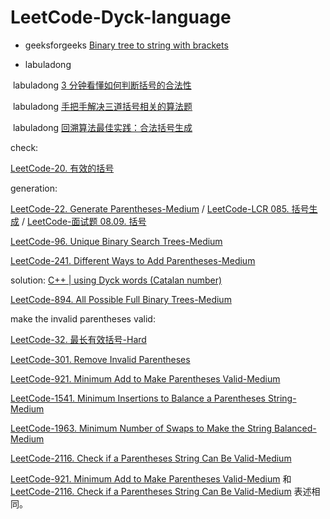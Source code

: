 # LeetCode-Dyck-language

- geeksforgeeks [Binary tree to string with brackets](https://www.geeksforgeeks.org/binary-tree-string-brackets/) 

- labuladong

​		labuladong [3 分钟看懂如何判断括号的合法性](https://mp.weixin.qq.com/s/o2MjTSIC4FkPscF5MnLXMQ)

​		labuladong [手把手解决三道括号相关的算法题](https://mp.weixin.qq.com/s?__biz=MzAxODQxMDM0Mw==&mid=2247487246&idx=1&sn=4a514020ce9dc8777e2d1d503188b62b&scene=21#wechat_redirect)

​		labuladong [回溯算法最佳实践：合法括号生成](https://mp.weixin.qq.com/s/XVnoX-lBzColVvVXNkGc5g)



check:

[LeetCode-20. 有效的括号](https://leetcode.cn/problems/valid-parentheses/) 

generation: 

[LeetCode-22. Generate Parentheses-Medium](https://leetcode.cn/problems/generate-parentheses/) / [LeetCode-LCR 085. 括号生成](https://leetcode.cn/problems/IDBivT/) / [LeetCode-面试题 08.09. 括号](https://leetcode.cn/problems/bracket-lcci/) 

[LeetCode-96. Unique Binary Search Trees-Medium](https://leetcode.cn/problems/unique-binary-search-trees/)

[LeetCode-241. Different Ways to Add Parentheses-Medium](https://leetcode.cn/problems/different-ways-to-add-parentheses/) 

solution: [C++ | using Dyck words (Catalan number)](https://leetcode.com/problems/different-ways-to-add-parentheses/solutions/1684052/c-using-dyck-words-catalan-number/)

[LeetCode-894. All Possible Full Binary Trees-Medium](https://leetcode.com/problems/all-possible-full-binary-trees/) 

make the invalid parentheses valid: 

[LeetCode-32. 最长有效括号-Hard](https://leetcode.cn/problems/longest-valid-parentheses/) 

[LeetCode-301. Remove Invalid Parentheses](https://leetcode.cn/problems/remove-invalid-parentheses/)

[LeetCode-921. Minimum Add to Make Parentheses Valid-Medium](https://leetcode.cn/problems/minimum-add-to-make-parentheses-valid/) 

[LeetCode-1541. Minimum Insertions to Balance a Parentheses String-Medium](https://leetcode.cn/problems/minimum-insertions-to-balance-a-parentheses-string/) 

[LeetCode-1963. Minimum Number of Swaps to Make the String Balanced-Medium](https://leetcode.cn/problems/minimum-number-of-swaps-to-make-the-string-balanced/) 

[LeetCode-2116. Check if a Parentheses String Can Be Valid-Medium](https://leetcode.cn/problems/check-if-a-parentheses-string-can-be-valid/) 

[LeetCode-921. Minimum Add to Make Parentheses Valid-Medium](https://leetcode.cn/problems/minimum-add-to-make-parentheses-valid/) 和 [LeetCode-2116. Check if a Parentheses String Can Be Valid-Medium](https://leetcode.cn/problems/check-if-a-parentheses-string-can-be-valid/) 表述相同。

